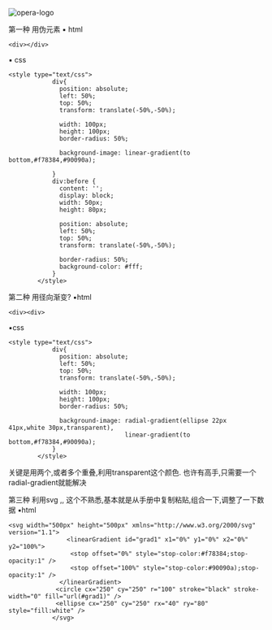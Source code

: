![opera-logo](https://upload-images.jianshu.io/upload_images/13637909-9c692a1357656b37.png?imageMogr2/auto-orient/strip%7CimageView2/2/w/1240)

第一种
用伪元素
▪ html
```
<div></div>
```
▪ css
```
<style type="text/css">
            div{
              position: absolute;
              left: 50%;
              top: 50%;
              transform: translate(-50%,-50%);
              
              width: 100px;
              height: 100px;
              border-radius: 50%;
              
              background-image: linear-gradient(to bottom,#f78384,#90090a);
              
            }
            div:before {
              content: '';
              display: block;
              width: 50px;
              height: 80px;
              
              position: absolute;
              left: 50%;
              top: 50%;
              transform: translate(-50%,-50%);
              
              border-radius: 50%;
              background-color: #fff;
            }
        </style>
```

第二种 用径向渐变?
▪html
```
<div><div>
```
▪css
```
<style type="text/css">
            div{
              position: absolute;
              left: 50%;
              top: 50%;
              transform: translate(-50%,-50%);
              
              width: 100px;
              height: 100px;
              border-radius: 50%;
                    
              background-image: radial-gradient(ellipse 22px 41px,white 30px,transparent),       
                                linear-gradient(to bottom,#f78384,#90090a);
            }
        </style>
```
关键是用两个,或者多个重叠,利用transparent这个颜色.
也许有高手,只需要一个radial-gradient就能解决

第三种 利用svg ,,
这个不熟悉,基本就是从手册中复制粘贴,组合一下,调整了一下数据
▪html
```
<svg width="500px" height="500px" xmlns="http://www.w3.org/2000/svg" version="1.1">
                <linearGradient id="grad1" x1="0%" y1="0%" x2="0%" y2="100%">
                 <stop offset="0%" style="stop-color:#f78384;stop-opacity:1" />
                 <stop offset="100%" style="stop-color:#90090a);stop-opacity:1" />
              </linearGradient>
             <circle cx="250" cy="250" r="100" stroke="black" stroke-width="0" fill="url(#grad1)" />
             <ellipse cx="250" cy="250" rx="40" ry="80" style="fill:white" />
            </svg>
```

